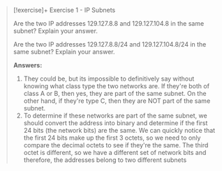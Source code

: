 
> [!exercise]+ Exercise 1 - IP Subnets
> 
> Are the two IP addresses 129.127.8.8 and 129.127.104.8 in the same subnet? Explain your answer.
> 
> Are the two IP addresses 129.127.8.8/24 and 129.127.104.8/24 in the same subnet? Explain your answer.
> 
> **Answers:**
> 1. They could be, but its impossible to definitively say without knowing what class type the two networks are. If they're both of class A or B, then yes, they are part of the same subnet. On the other hand, if they're type C, then they are NOT part of the same subnet.
> 2. To determine if these networks are part of the same subnet, we should convert the address into binary and determine if the first 24 bits (the network bits) are the same. We can quickly notice that the first 24 bits make up the first 3 octets, so we need to only compare the decimal octets to see if they're the same. The third octet is different, so we have a different set of network bits and therefore, the addresses belong to two different subnets

